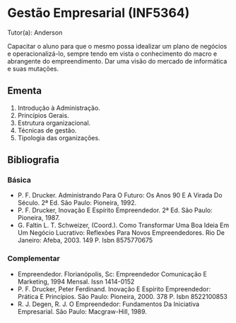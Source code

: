 # Gestão Empresarial (INF5364)

Tutor(a): Anderson

Capacitar o aluno para que o mesmo possa idealizar um plano de negócios e operacionalizá-lo, sempre tendo em vista o conhecimento do macro e abrangente do empreendimento. Dar uma visão do mercado de informática e suas mutações.

## Ementa

1. Introdução à Administração.
2. Princípios Gerais.
3. Estrutura organizacional.
4. Técnicas de gestão.
5. Tipologia das organizações.


## Bibliografia

### Básica

- P. F. Drucker. Administrando Para O Futuro: Os Anos 90 E A Virada Do Século. 2ª Ed. São Paulo: Pioneira, 1992.
- P. F. Drucker, Inovação E Espírito Empreendedor. 2ª Ed. São Paulo: Pioneira, 1987.
- G. Faltin L. T. Schweizer, (Coord.). Como Transformar Uma Boa Ideia Em Um Negócio Lucrativo: Reflexões Para Novos Empreendedores. Rio De Janeiro: Afeba, 2003. 149 P. Isbn 8575770675

### Complementar

- Empreendedor. Florianópolis, Sc: Empreendedor Comunicação E Marketing, 1994 Mensal. Issn 1414-0152
- P. F. Drucker, Peter Ferdinand. Inovação E Espírito Empreendedor: Prática E Princípios. São Paulo: Pioneira, 2000. 378 P. Isbn 8522100853
- R. J. Degen, R. J. O Empreendedor: Fundamentos Da Iniciativa Empresarial. São Paulo: Macgraw-Hill, 1989.
